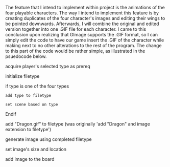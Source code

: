 The feature that I intend to implement within project is the animations of the four playable characters. The way I intend to implement this feature is by creating 
duplicates of the four character's images and editing their wings to be pointed downwards. Afterwards, I will combine the original and edited version together into one
.GIF file for each character. I came to this conclusion upon realizing that GImage supports the .GIF format, so I can simply edit the code to have our game insert the 
.GIF of the character while making next to no other alterations to the rest of the program. The change to this part of the code would be rather simple, as illustrated 
in the psuedocode below.

acquire player's selected type as prereq

initialize filetype

if type is one of the four types

    add type to filetype
    
    set scene based on type
    
Endif

add "Dragon.gif" to filetype (was originally 'add "Dragon" and image extension to filetype')

generate image using completed filetype

set image's size and location

add image to the board

